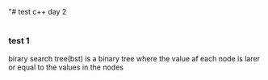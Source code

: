 "# test c++ day 2
#
### test 1
birary search tree(bst) is a binary tree where the value af each node is larer
or equal to the values in the nodes 